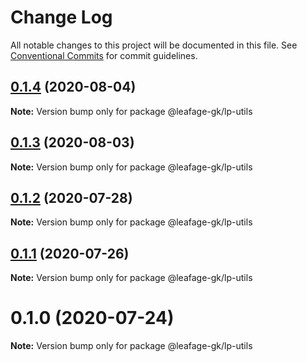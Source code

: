 # Change Log

All notable changes to this project will be documented in this file.
See [Conventional Commits](https://conventionalcommits.org) for commit guidelines.

## [0.1.4](https://github.com/leafage-gk/leafage-libs/compare/@leafage-gk/lp-utils@0.1.3...@leafage-gk/lp-utils@0.1.4) (2020-08-04)

**Note:** Version bump only for package @leafage-gk/lp-utils

## [0.1.3](https://github.com/leafage-gk/leafage-libs/compare/@leafage-gk/lp-utils@0.1.2...@leafage-gk/lp-utils@0.1.3) (2020-08-03)

**Note:** Version bump only for package @leafage-gk/lp-utils

## [0.1.2](https://github.com/leafage-gk/leafage-libs/compare/@leafage-gk/lp-utils@0.1.1...@leafage-gk/lp-utils@0.1.2) (2020-07-28)

**Note:** Version bump only for package @leafage-gk/lp-utils

## [0.1.1](https://github.com/leafage-gk/leafage-libs/compare/@leafage-gk/lp-utils@0.1.0...@leafage-gk/lp-utils@0.1.1) (2020-07-26)

**Note:** Version bump only for package @leafage-gk/lp-utils

# 0.1.0 (2020-07-24)

**Note:** Version bump only for package @leafage-gk/lp-utils
